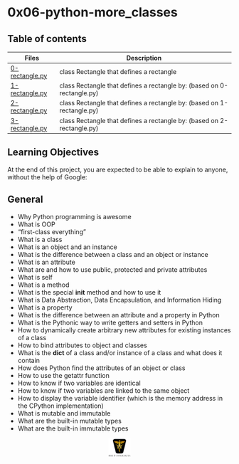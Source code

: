 # 0x06-python-more_classes

## Table of contents

| Files                                                                                                                                               | Description                                                            |
| --------------------------------------------------------------------------------------------------------------------------------------------------- | ---------------------------------------------------------------------- |
| [0-rectangle.py](https://github.com/ronroeandassociates/holbertonschool-higher_level_programming/blob/main/0x06-python-more_classes/0-rectangle.py) | class Rectangle that defines a rectangle                               |
| [1-rectangle.py](https://github.com/ronroeandassociates/holbertonschool-higher_level_programming/blob/main/0x06-python-more_classes/1-rectangle.py) | class Rectangle that defines a rectangle by: (based on 0-rectangle.py) |
| [2-rectangle.py](https://github.com/ronroeandassociates/holbertonschool-higher_level_programming/blob/main/0x06-python-more_classes/2-rectangle.py) | class Rectangle that defines a rectangle by: (based on 1-rectangle.py) |
| [3-rectangle.py](https://github.com/ronroeandassociates/holbertonschool-higher_level_programming/blob/main/0x06-python-more_classes/3-rectangle.py) | class Rectangle that defines a rectangle by: (based on 2-rectangle.py) |

## Learning Objectives

At the end of this project, you are expected to be able to explain to anyone, without the help of Google:

## General

- Why Python programming is awesome
- What is OOP
- “first-class everything”
- What is a class
- What is an object and an instance
- What is the difference between a class and an object or instance
- What is an attribute
- What are and how to use public, protected and private attributes
- What is self
- What is a method
- What is the special **init** method and how to use it
- What is Data Abstraction, Data Encapsulation, and Information Hiding
- What is a property
- What is the difference between an attribute and a property in Python
- What is the Pythonic way to write getters and setters in Python
- How to dynamically create arbitrary new attributes for existing instances of a class
- How to bind attributes to object and classes
- What is the **dict** of a class and/or instance of a class and what does it contain
- How does Python find the attributes of an object or class
- How to use the getattr function
- How to know if two variables are identical
- How to know if two variables are linked to the same object
- How to display the variable identifier (which is the memory address in the CPython implementation)
- What is mutable and immutable
- What are the built-in mutable types
- What are the built-in immutable types

<p align="center">
<img src="../images/roeHR-01.png" width=10% height=10%>
</p>
